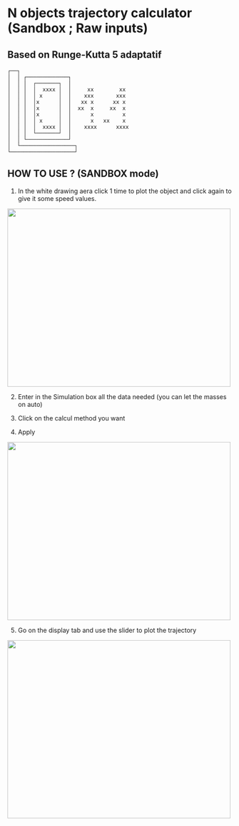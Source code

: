 # N objects trajectory calculator (Sandbox ; Raw inputs)
## Based on Runge-Kutta 5 adaptatif
    ┌──┐ 
    │  │ ┌─────────────┐
    │  │ │  ┌───────┐  │
    │  │ │  │  xxxx │  │     xx        xx
    │  │ │  │ x     │  │    xxx       xxx
    │  │ │  │x      │  │   xx x      xx x    
    │  │ │  │x      │  │  xx  x     xx  x    
    │  │ │  │x      │  │      x         x   
    │  │ │  │ x     │  │      x   xx    x
    │  │ │  │  xxxx │  │    xxxx      xxxx  
    │  │ │  └───────┘  │
    │  │ └─────────────┘
    │  └─────────────────┐
    └────────────────────┘

## HOW TO USE ? (SANDBOX mode)


1. In the white drawing aera click 1 time to plot the object and click again to give it some speed values.

<img src="https://user-images.githubusercontent.com/108919405/214645378-0505c581-9bb3-4097-bb7e-57458bdbe863.png" width="500" height="400"/>

2. Enter in the Simulation box all the data needed (you can let the masses on auto)

3. Click on the calcul method you want

4. Apply

<img src="https://user-images.githubusercontent.com/108919405/214646060-9f86d415-ea7e-48f3-98bf-e1adf6c49062.png" width="500" height="400"/>

5. Go on the display tab and use the slider to plot the trajectory

<img src="https://user-images.githubusercontent.com/108919405/214646439-51778400-f6de-4a8a-ab85-f94f3aa8d0fb.png" width="500" height="400"/>
